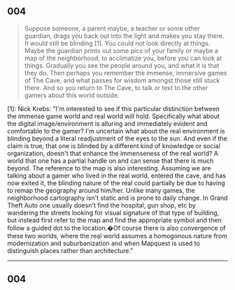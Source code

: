 ## 004
>Suppose someone, a parent maybe, a teacher or some other guardian, drags you back out into the light and makes you stay there. It would still be blinding [1]. You could not look directly at things. Maybe the guardian prints out some pics of your family or maybe a map of the neighborhood, to acclimatize you, before you can look at things. Gradually you see the people around you, and what it is that they do. Then perhaps you remember the immense, immersive games of The Cave, and what passes for wisdom amongst those still stuck there. And so you return to The Cave, to talk or text to the other gamers about this world outside.



[1]:  Nick Krebs: "I'm interested to see if this particular distinction between the immense game world and real world will hold. Specifically what about the digital image/environment is alluring and immediately evident and comfortable to the gamer? I'm uncertain what about the real environment is blinding beyond a literal readjustment of the eyes to the sun. And even if the claim is true, that one is blinded by a different kind of knowledge or social organization, doesn't that enhance the immenseness of the real world? A world that one has a partial handle on and can sense that there is much beyond. The reference to the map is also interesting. Assuming we are talking about a gamer who lived in the real world, entered the cave, and has now exited it, the blinding nature of the real could partially be due to having to remap the geography around him/her. Unlike many games, the neighborhood cartography isn't static and is prone to daily change. In Grand Theft Auto one usually doesn't find the hospital, gun shop, etc by wandering the streets looking for visual signature of that type of building, but instead first refer to the map and find the appropriate symbol and then follow a guided dot to the location.�Of course there is also convergence of these two worlds, where the real world assumes a homogonous nature from modernization and suburbanization and when Mapquest is used to distinguish places rather than architecture."

----

## 004
